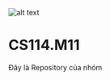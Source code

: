 ![alt text](https://en.uit.edu.vn/sites/vi/files/banner_0.png "UIT - University of Information and Technology")
# CS114.M11
Đây là Repository của nhóm
